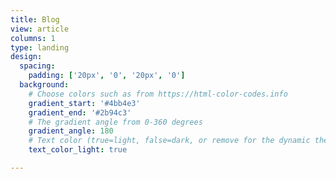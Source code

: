 ```yaml
---
title: Blog
view: article
columns: 1
type: landing
design:
  spacing:
    padding: ['20px', '0', '20px', '0']
  background:
    # Choose colors such as from https://html-color-codes.info
    gradient_start: '#4bb4e3'
    gradient_end: '#2b94c3'
    # The gradient angle from 0-360 degrees
    gradient_angle: 180
    # Text color (true=light, false=dark, or remove for the dynamic theme color).
    text_color_light: true

---
```

